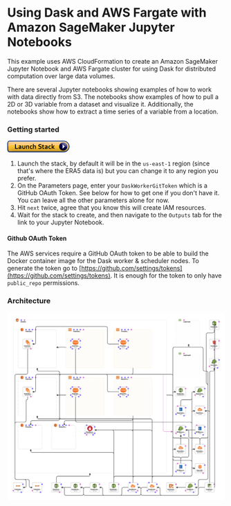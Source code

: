 Using Dask and AWS Fargate with Amazon SageMaker Jupyter Notebooks
===================================================================

This example uses AWS CloudFormation to create an Amazon SageMaker Jupyter Notebook and AWS Fargate cluster for using Dask for distributed computation over large data volumes.

There are several Jupyter notebooks showing examples of how to work with data directly from S3. The notebooks show examples of how to pull a 2D or 3D variable from a dataset and visualize it. Additionally, the notebooks show how to extract a time series of a variable from a location.

### Getting started

[![cloudformation-launch-stack](cloudformation/cloudformation-launch-stack.png)](https://console.aws.amazon.com/cloudformation/home?region=us-east-1#/stacks/new?stackName=dask&templateURL=https://s3.amazonaws.com/docs.opendata.aws/cloudformation/dask-fargate.yaml)

1. Launch the stack, by default it will be in the `us-east-1` region (since that's where the ERA5 data is) but you can change it to any region you prefer.
2. On the Parameters page, enter your `DaskWorkerGitToken` which is a GitHub OAuth Token. See below for how to get one if you don't have it. You can leave all the other parameters alone for now.
3. Hit `next` twice, agree that you know this will create IAM resources.
4. Wait for the stack to create, and then navigate to the `Outputs` tab for the link to your Jupyter Notebook.

#### Github OAuth Token

The AWS services require a GitHub OAuth token to be able to build the Docker container image for the Dask worker & scheduler nodes. To generate the token go to [https://github.com/settings/tokens](https://github.com/settings/tokens). It is enough for the token to only have `public_repo` permissions.


### Architecture

![architecture](cloudformation/architecture.png)
